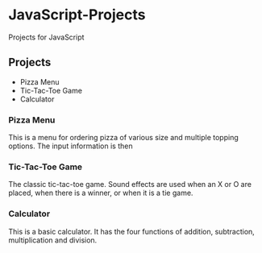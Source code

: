 # JavaScript-Projects
Projects for JavaScript

## Projects
* Pizza Menu
* Tic-Tac-Toe Game
* Calculator

### Pizza Menu

This is a menu for ordering pizza of various size and multiple topping options. The input information is then 

### Tic-Tac-Toe Game

The classic tic-tac-toe game. Sound effects are used when an X or O are placed, when there is a winner, or when it is a tie game. 

### Calculator

This is a basic calculator. It has the four functions of addition, subtraction, multiplication and division.